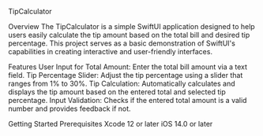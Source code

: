TipCalculator

Overview
The TipCalculator is a simple SwiftUI application designed to help users easily calculate the tip amount based on the total bill and desired tip percentage.
This project serves as a basic demonstration of SwiftUI's capabilities in creating interactive and user-friendly interfaces.

Features
User Input for Total Amount: Enter the total bill amount via a text field.
Tip Percentage Slider: Adjust the tip percentage using a slider that ranges from 1% to 30%.
Tip Calculation: Automatically calculates and displays the tip amount based on the entered total and selected tip percentage.
Input Validation: Checks if the entered total amount is a valid number and provides feedback if not.

Getting Started
Prerequisites
Xcode 12 or later
iOS 14.0 or later
